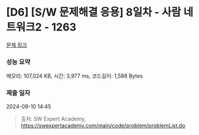 # [D6] [S/W 문제해결 응용] 8일차 - 사람 네트워크2 - 1263 

[문제 링크](https://swexpertacademy.com/main/code/problem/problemDetail.do?contestProbId=AV18P2B6Iu8CFAZN) 

### 성능 요약

메모리: 107,024 KB, 시간: 3,977 ms, 코드길이: 1,588 Bytes

### 제출 일자

2024-09-10 14:45



> 출처: SW Expert Academy, https://swexpertacademy.com/main/code/problem/problemList.do